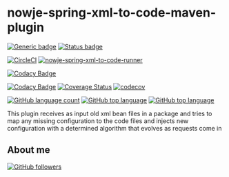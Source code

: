 # nowje-spring-xml-to-code-maven-plugin


[![Generic badge](https://img.shields.io/static/v1.svg?label=GitHub&message=nowje-spring-xml-to-code-maven-plugin%20🍃&color=informational)](https://github.com/JEsperancinhaOrg/nowje-spring-xml-to-code-maven-plugin)
[![Status badge](https://img.shields.io/static/v1.svg?label=Status&message=Under%20Construction%20🚧&color=informational)](https://github.com/JEsperancinhaOrg/omni-reporter-maven-plugin)

[![CircleCI](https://circleci.com/gh/JEsperancinhaOrg/nowje-spring-xml-to-code-maven-plugin/tree/main.svg?style=svg)](https://circleci.com/gh/JEsperancinhaOrg/nowje-spring-xml-to-code-maven-plugin/tree/main)
[![nowje-spring-xml-to-code-runner](https://github.com/JEsperancinhaOrg/nowje-spring-xml-to-code-maven-plugin/actions/workflows/nowje-spring-xml-bean-to-code-runner.yml/badge.svg)](https://github.com/JEsperancinhaOrg/nowje-spring-xml-to-code-maven-plugin/actions/workflows/nowje-spring-xml-bean-to-code-runner.yml)

[![Codacy Badge](https://app.codacy.com/project/badge/Grade/935048c9da64483ab6de548bc71c4572)](https://www.codacy.com/gh/JEsperancinhaOrg/nowje-spring-xml-to-code-maven-plugin/dashboard?utm_source=github.com&amp;utm_medium=referral&amp;utm_content=JEsperancinhaOrg/nowje-spring-xml-to-code-maven-plugin&amp;utm_campaign=Badge_Grade)

[![Codacy Badge](https://app.codacy.com/project/badge/Coverage/935048c9da64483ab6de548bc71c4572)](https://www.codacy.com/gh/JEsperancinhaOrg/nowje-spring-xml-to-code-maven-plugin/dashboard?utm_source=github.com&utm_medium=referral&utm_content=JEsperancinhaOrg/nowje-spring-xml-to-code-maven-plugin&utm_campaign=Badge_Coverage)
[![Coverage Status](https://coveralls.io/repos/github/JEsperancinhaOrg/nowje-spring-xml-to-code-maven-plugin/badge.svg?branch=main)](https://coveralls.io/github/JEsperancinhaOrg/nowje-spring-xml-to-code-maven-plugin?branch=main)
[![codecov](https://codecov.io/gh/JEsperancinhaOrg/nowje-spring-xml-to-code-maven-plugin/branch/main/graph/badge.svg?token=AkwYVYz0HW)](https://codecov.io/gh/JEsperancinhaOrg/nowje-spring-xml-to-code-maven-plugin)

[![GitHub language count](https://img.shields.io/github/languages/count/jesperancinhaorg/nowje-spring-xml-to-code-maven-plugin.svg)](#)
[![GitHub top language](https://img.shields.io/github/languages/top/jesperancinhaorg/nowje-spring-xml-to-code-maven-plugin.svg)](#)
[![GitHub top language](https://img.shields.io/github/languages/code-size/jesperancinhaorg/nowje-spring-xml-to-code-maven-plugin.svg)](#)

This plugin receives as input old xml bean files in a package and tries to map any missing configuration to  the code files and injects new configuration with a determined algorithm that evolves as requests come in

## About me

[![GitHub followers](https://img.shields.io/github/followers/jesperancinha.svg?label=Jesperancinha&style=for-the-badge&logo=github&color=grey "GitHub")](https://github.com/jesperancinha)
